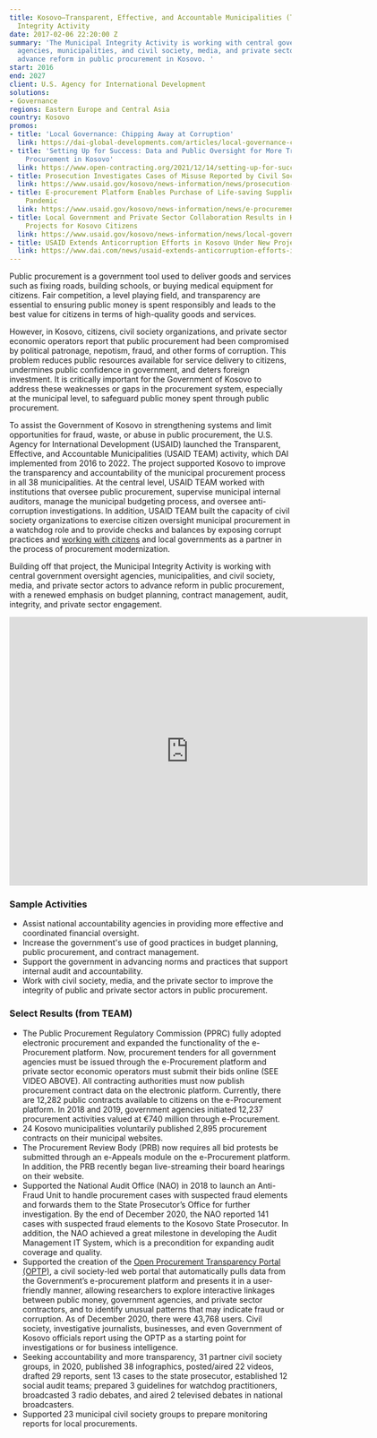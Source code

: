 ```yaml
---
title: Kosovo—Transparent, Effective, and Accountable Municipalities (TEAM); Municipal
  Integrity Activity
date: 2017-02-06 22:20:00 Z
summary: 'The Municipal Integrity Activity is working with central government oversight
  agencies, municipalities, and civil society, media, and private sector actors to
  advance reform in public procurement in Kosovo. '
start: 2016
end: 2027
client: U.S. Agency for International Development
solutions:
- Governance
regions: Eastern Europe and Central Asia
country: Kosovo
promos:
- title: 'Local Governance: Chipping Away at Corruption'
  link: https://dai-global-developments.com/articles/local-governance-chipping-away-at-corruption
- title: 'Setting Up for Success: Data and Public Oversight for More Transparent Public
    Procurement in Kosovo'
  link: https://www.open-contracting.org/2021/12/14/setting-up-for-success-data-and-public-oversight-for-more-transparent-public-procurement-in-kosovo/
- title: Prosecution Investigates Cases of Misuse Reported by Civil Society
  link: https://www.usaid.gov/kosovo/news-information/news/prosecution-investigates-cases-misuse-reported-civil-society
- title: E-procurement Platform Enables Purchase of Life-saving Supplies During COVID-19
    Pandemic
  link: https://www.usaid.gov/kosovo/news-information/news/e-procurement-platform-enables-purchase-life-saving-supplies-during-pandemic
- title: Local Government and Private Sector Collaboration Results in Higher-Quality
    Projects for Kosovo Citizens
  link: https://www.usaid.gov/kosovo/news-information/news/local-government-and-private-sector-collaboration-results-higher-quality
- title: USAID Extends Anticorruption Efforts in Kosovo Under New Project
  link: https://www.dai.com/news/usaid-extends-anticorruption-efforts-in-kosovo-under-new-project
---
```


Public procurement is a government tool used to deliver goods and services such as fixing roads, building schools, or buying medical equipment for citizens. Fair competition, a level playing field, and transparency are essential to ensuring public money is spent responsibly and leads to the best value for citizens in terms of high-quality goods and services.

However, in Kosovo, citizens, civil society organizations, and private sector economic operators report that public procurement had been compromised by political patronage, nepotism, fraud, and other forms of corruption. This problem reduces public resources available for service delivery to citizens, undermines public confidence in government, and deters foreign investment. It is critically important for the Government of Kosovo to address these weaknesses or gaps in the procurement system, especially at the municipal level, to safeguard public money spent through public procurement.

To assist the Government of Kosovo in strengthening systems and limit opportunities for fraud, waste, or abuse in public procurement, the U.S. Agency for International Development (USAID) launched the Transparent, Effective, and Accountable Municipalities (USAID TEAM) activity, which DAI implemented from 2016 to 2022. The project supported Kosovo to improve the transparency and accountability of the municipal procurement process in all 38 municipalities. At the central level, USAID TEAM worked with institutions that oversee public procurement, supervise municipal internal auditors, manage the municipal budgeting process, and oversee anti-corruption investigations. In addition, USAID TEAM built the capacity of civil society organizations to exercise citizen oversight municipal procurement in a watchdog role and to provide checks and balances by exposing corrupt practices and [working with citizens](https://www.facebook.com/usaidkosovo/videos/527441967721553/) and local governments as a partner in the process of procurement modernization.

Building off that project, the Municipal Integrity Activity is working with central government oversight agencies, municipalities, and civil society, media, and private sector actors to advance reform in public procurement, with a renewed emphasis on budget planning, contract management, audit, integrity, and private sector engagement. 

<iframe src="https://player.vimeo.com/video/377382167" width="640" height="480" frameborder="0" allow="autoplay; fullscreen" allowfullscreen></iframe>

### Sample Activities

* Assist national accountability agencies in providing more effective and coordinated financial oversight.
* Increase the government's use of good practices in budget planning, public procurement, and contract management.
* Support the government in advancing norms and practices that support internal audit and accountability.
* Work with civil society, media, and the private sector to improve the integrity of public and private sector actors in public procurement.

### Select Results (from TEAM)

* The Public Procurement Regulatory Commission (PPRC) fully adopted electronic procurement and expanded the functionality of the e-Procurement platform. Now, procurement tenders for all government agencies must be issued through the e-Procurement platform and private sector economic operators must submit their bids online (SEE VIDEO ABOVE). All contracting authorities must now publish procurement contract data on the electronic platform. Currently, there are 12,282 public contracts available to citizens on the e-Procurement platform. In 2018 and 2019, government agencies initiated 12,237 procurement activities valued at €740 million through e-Procurement.
* 24 Kosovo municipalities voluntarily published 2,895 procurement contracts on their municipal websites.
* The Procurement Review Body (PRB) now requires all bid protests be submitted through an e-Appeals module on the e-Procurement platform. In addition, the PRB recently began live-streaming their board hearings on their website.
* Supported the National Audit Office (NAO) in 2018 to launch an Anti-Fraud Unit to handle procurement cases with suspected fraud elements and forwards them to the State Prosecutor’s Office for further investigation. By the end of December 2020, the NAO reported 141 cases with suspected fraud elements to the Kosovo State Prosecutor. In addition, the NAO achieved a great milestone in developing the Audit Management IT System, which is a precondition for expanding audit coverage and quality.
* Supported the creation of the [Open Procurement Transparency Portal (OPTP)](www.prokurimihapur.org), a civil society-led web portal that automatically pulls data from the Government’s e-procurement platform and presents it in a user-friendly manner, allowing researchers to explore interactive linkages between public money, government agencies, and private sector contractors, and to identify unusual patterns that may indicate fraud or corruption. As of December 2020, there were 43,768 users. Civil society, investigative journalists, businesses, and even Government of Kosovo officials report using the OPTP as a starting point for investigations or for business intelligence.
* Seeking accountability and more transparency, 31 partner civil society groups, in 2020, published 38 infographics, posted/aired 22 videos, drafted 29 reports, sent 13 cases to the state prosecutor, established 12 social audit teams; prepared 3 guidelines for watchdog practitioners, broadcasted 3 radio debates, and aired 2 televised debates in national broadcasters.  
* Supported 23 municipal civil society groups to prepare monitoring reports for local procurements. 